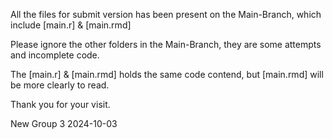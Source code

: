 All the files for submit version has been present on the Main-Branch, which include [main.r] & [main.rmd]

Please ignore the other folders in the Main-Branch, they are some attempts and incomplete code.

The [main.r] & [main.rmd] holds the same code contend, but [main.rmd] will be more clearly to read.

Thank you for your visit.


New Group 3
2024-10-03
